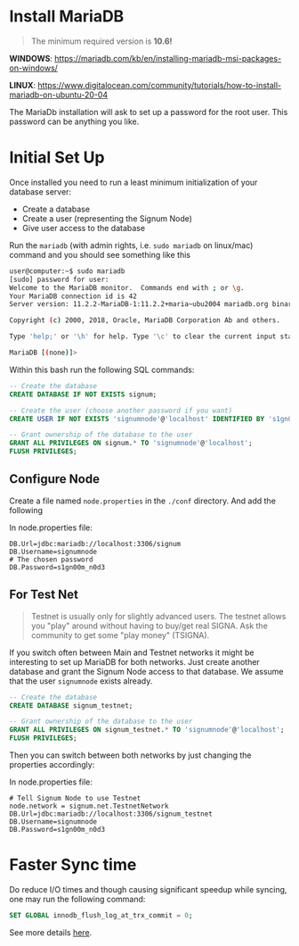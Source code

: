 # Install MariaDB

> The minimum required version is __10.6!__

__WINDOWS__: https://mariadb.com/kb/en/installing-mariadb-msi-packages-on-windows/

__LINUX__: https://www.digitalocean.com/community/tutorials/how-to-install-mariadb-on-ubuntu-20-04

The MariaDb installation will ask to set up a password for the root user.
This password can be anything you like.

# Initial Set Up

Once installed you need to run a least minimum initialization of your database server:

- Create a database
- Create a user (representing the Signum Node)
- Give user access to the database

Run the `mariadb` (with admin rights, i.e. `sudo mariadb` on linux/mac) command and you should see something like this

```bash 
user@computer:~$ sudo mariadb
[sudo] password for user: 
Welcome to the MariaDB monitor.  Commands end with ; or \g.
Your MariaDB connection id is 42
Server version: 11.2.2-MariaDB-1:11.2.2+maria~ubu2004 mariadb.org binary distribution

Copyright (c) 2000, 2018, Oracle, MariaDB Corporation Ab and others.

Type 'help;' or '\h' for help. Type '\c' to clear the current input statement.

MariaDB [(none)]> 
```

Within this bash run the following SQL commands:

```sql
-- Create the database
CREATE DATABASE IF NOT EXISTS signum;

-- Create the user (choose another password if you want)
CREATE USER IF NOT EXISTS 'signumnode'@'localhost' IDENTIFIED BY 's1gn00m_n0d3';

-- Grant ownership of the database to the user
GRANT ALL PRIVILEGES ON signum.* TO 'signumnode'@'localhost';
FLUSH PRIVILEGES;
```

## Configure Node 

Create a file named `node.properties` in the `./conf` directory. And add the following 

In node.properties file:
```properties
DB.Url=jdbc:mariadb://localhost:3306/signum
DB.Username=signumnode
# The chosen password
DB.Password=s1gn00m_n0d3
```

## For Test Net

> Testnet is usually only for slightly advanced users. The testnet allows you "play" around without having to buy/get real SIGNA. 
> Ask the community to get some "play money" (TSIGNA).   

If you switch often between Main and Testnet networks it might be interesting to set up MariaDB for both networks.
Just create another database and grant the Signum Node access to that database. 
We assume that the user `signumnode` exists already.

```sql
-- Create the database
CREATE DATABASE signum_testnet;

-- Grant ownership of the database to the user
GRANT ALL PRIVILEGES ON signum_testnet.* TO 'signumnode'@'localhost';
FLUSH PRIVILEGES;
```

Then you can switch between both networks by just changing the properties accordingly:

In node.properties file:
```properties
# Tell Signum Node to use Testnet
node.network = signum.net.TestnetNetwork
DB.Url=jdbc:mariadb://localhost:3306/signum_testnet
DB.Username=signumnode
DB.Password=s1gn00m_n0d3
```

# Faster Sync time

Do reduce I/O times and though causing significant speedup while syncing, one may run the following command:   

```sql
SET GLOBAL innodb_flush_log_at_trx_commit = 0;
```

See more details [here](https://mariadb.com/docs/server/ref/mdb/system-variables/innodb_flush_log_at_trx_commit/). 
